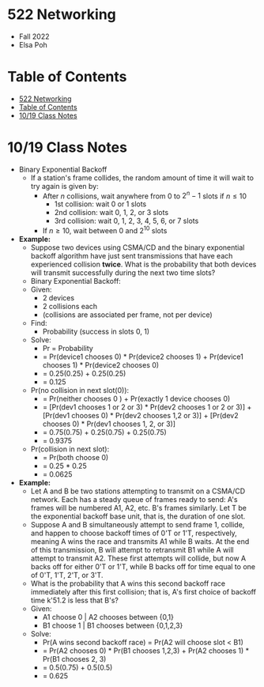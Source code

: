# 522 Networking

- Fall 2022
- Elsa Poh

# Table of Contents

- [522 Networking](#522-networking)
- [Table of Contents](#table-of-contents)
- [10/19 Class Notes](#1019-class-notes)

# 10/19 Class Notes

- Binary Exponential Backoff
  - If a station's frame collides, the random amount of time it will wait to try again is given by:
    - After *n* collisions, wait anywhere from 0 to $2^{n}-1$ slots if $n \le 10$
      - 1st collision: wait 0 or 1 slots
      - 2nd collision: wait 0, 1, 2, or 3 slots
      - 3rd collision: wait 0, 1, 2, 3, 4, 5, 6, or 7 slots
    - If $n \ge 10$, wait between 0 and $2^{10}$ slots
- **Example:**
  - Suppose two devices using CSMA/CD and the binary exponential backoff algorithm have just sent transmissions that have each experienced collision **twice**. What is the probability that both devices will transmit successfully during the next two time slots?
  - Binary Exponential Backoff:
  - Given:
    - 2 devices
    - 2 collisions each 
    - (collisions are associated per frame, not per device)
  - Find:
    - Probability (success in slots 0, 1)
  - Solve:
    - Pr = Probability
    - = Pr(device1 chooses 0) * Pr(device2 chooses 1) + Pr(device1 chooses 1) * Pr(device2 chooses 0)
    - = 0.25(0.25) + 0.25(0.25)
    - = 0.125
  - Pr(no collision in next slot(0)):
    - = Pr(neither chooses 0 ) + Pr(exactly 1 device chooses 0)
    - = [Pr(dev1 chooses 1 or 2 or 3) * Pr(dev2 chooses 1 or 2 or 3)] + [Pr(dev1 chooses 0) * Pr(dev2 chooses 1,2 or 3)] + [Pr(dev2 chooses 0) * Pr(dev1 chooses 1, 2, or 3)]
    - = 0.75(0.75) + 0.25(0.75) + 0.25(0.75)
    - = 0.9375
  - Pr(collision in next slot):
    - = Pr(both choose 0)
    - = 0.25 * 0.25
    - = 0.0625
- **Example:**
  - Let A and B be two stations attempting to transmit on a CSMA/CD network. Each has a steady queue of frames ready to send: A's frames will be numbered A1, A2, etc. B's frames similarly. Let T be the exponential backoff base unit, that is, the duration of one slot.
  - Suppose A and B simultaneously attempt to send frame 1, collide, and happen to choose backoff times of 0'T or 1'T, respectively, meaning A wins the race and transmits A1 while B waits. At the end of this transmission, B will attempt to retransmit B1 while A will attempt to transmit A2. These first attempts will collide, but now A backs off for either 0'T or 1'T, while B backs off for time equal to one of 0'T, 1'T, 2'T, or 3'T.
  - What is the probability that A wins this second backoff race immediately after this first collision; that is, A's first choice of backoff time k'51.2 is less that B's?
  - Given:
    - A1 choose 0 | A2 chooses between {0,1}
    - B1 choose 1 | B1 chooses between {0,1,2,3}
  - Solve:
    - Pr(A wins second backoff race) = Pr(A2 will choose slot < B1)
    - = Pr(A2 chooses 0) * Pr(B1 chooses 1,2,3) + Pr(A2 chooses 1) * Pr(B1 chooses 2, 3)
    - = 0.5(0.75) + 0.5(0.5)
    - = 0.625 





















